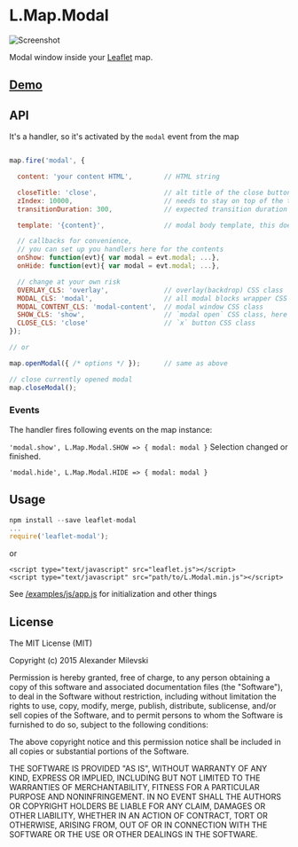 # L.Map.Modal

![Screenshot](http://s30.postimg.org/9zgjh019t/L_Modal.jpg)

Modal window inside your [Leaflet](http://leafletjs.com) map.

## [Demo](https://w8r.github.io/Leaflet.Modal)

## API

It's a handler, so it's activated by the `modal` event from the map

```javascript

map.fire('modal', {

  content: 'your content HTML',        // HTML string

  closeTitle: 'close',                 // alt title of the close button
  zIndex: 10000,                       // needs to stay on top of the things
  transitionDuration: 300,             // expected transition duration

  template: '{content}',               // modal body template, this doesn't include close button and wrappers

  // callbacks for convenience,
  // you can set up you handlers here for the contents
  onShow: function(evt){ var modal = evt.modal; ...},
  onHide: function(evt){ var modal = evt.modal; ...},

  // change at your own risk
  OVERLAY_CLS: 'overlay',              // overlay(backdrop) CSS class
  MODAL_CLS: 'modal',                  // all modal blocks wrapper CSS class
  MODAL_CONTENT_CLS: 'modal-content',  // modal window CSS class
  SHOW_CLS: 'show',                    // `modal open` CSS class, here go your transitions
  CLOSE_CLS: 'close'                   // `x` button CSS class
});

// or

map.openModal({ /* options */ });      // same as above

// close currently opened modal
map.closeModal();
```

### Events

The handler fires following events on the map instance:

`'modal.show', L.Map.Modal.SHOW => { modal: modal }`
Selection changed or finished.

`'modal.hide', L.Map.Modal.HIDE => { modal: modal }`

## Usage

```javascript
npm install --save leaflet-modal
...
require('leaflet-modal');
```

or

```
<script type="text/javascript" src="leaflet.js"></script>
<script type="text/javascript" src="path/to/L.Modal.min.js"></script>
```

See [/examples/js/app.js](https://github.com/w8r/Leaflet.Modal/examples/js/app.js) for initialization and other things


## License

The MIT License (MIT)

Copyright (c) 2015 Alexander Milevski

Permission is hereby granted, free of charge, to any person obtaining a copy of
this software and associated documentation files (the "Software"), to deal in
the Software without restriction, including without limitation the rights to
use, copy, modify, merge, publish, distribute, sublicense, and/or sell copies of
the Software, and to permit persons to whom the Software is furnished to do so,
subject to the following conditions:

The above copyright notice and this permission notice shall be included in all
copies or substantial portions of the Software.

THE SOFTWARE IS PROVIDED "AS IS", WITHOUT WARRANTY OF ANY KIND, EXPRESS OR
IMPLIED, INCLUDING BUT NOT LIMITED TO THE WARRANTIES OF MERCHANTABILITY, FITNESS
FOR A PARTICULAR PURPOSE AND NONINFRINGEMENT. IN NO EVENT SHALL THE AUTHORS OR
COPYRIGHT HOLDERS BE LIABLE FOR ANY CLAIM, DAMAGES OR OTHER LIABILITY, WHETHER
IN AN ACTION OF CONTRACT, TORT OR OTHERWISE, ARISING FROM, OUT OF OR IN
CONNECTION WITH THE SOFTWARE OR THE USE OR OTHER DEALINGS IN THE SOFTWARE.
